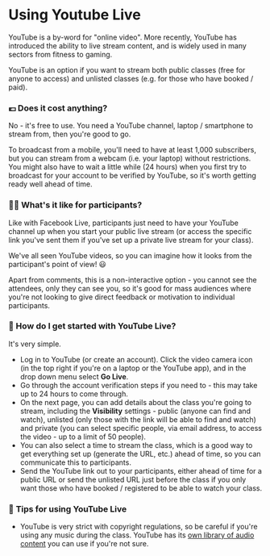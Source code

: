# Using Youtube Live

YouTube is a by-word for "online video". More recently, YouTube has introduced the ability to live stream content, and is widely used in many sectors from fitness to gaming. 

YouTube is an option if you want to stream both public classes \(free for anyone to access\) and unlisted classes \(e.g. for those who have booked / paid\). 

### 💷 Does it cost anything?

No - it's free to use. You need a YouTube channel, laptop / smartphone to stream from, then you're good to go. 

To broadcast from a mobile, you'll need to have at least 1,000 subscribers, but you can stream from a webcam \(i.e. your laptop\) without restrictions. You might also have to wait a little while \(24 hours\) when you first try to broadcast for your account to be verified by YouTube, so it's worth getting ready well ahead of time.

### 🙆‍♀️ What's it like for participants?

Like with Facebook Live, participants just need to have your YouTube channel up when you start your public live stream \(or access the specific link you've sent them if you've set up a private live stream for your class\).

We've all seen YouTube videos, so you can imagine how it looks from the participant's point of view! 😃

Apart from comments, this is a non-interactive option - you cannot see the attendees, only they can see you, so it's good for mass audiences where you're not looking to give direct feedback or motivation to individual participants.

### 🎲 How do I get started with YouTube Live?

It's very simple. 

* Log in to YouTube \(or create an account\). Click the video camera icon \(in the top right if you're on a laptop or the YouTube app\), and in the drop down menu select **Go Live**.  
* Go through the account verification steps if you need to - this may take up to 24 hours to come through. 
* On the next page, you can add details about the class you're going to stream, including the **Visibility** settings - public \(anyone can find and watch\), unlisted \(only those with the link will be able to find and watch\) and private \(you can select specific people, via email address, to access the video - up to a limit of 50 people\). 
* You can also select a time to stream the class, which is a good way to get everything set up \(generate the URL, etc.\) ahead of time, so you can communicate this to participants. 
* Send the YouTube link out to your participants, either ahead of time for a public URL or send the unlisted URL just before the class if you only want those who have booked / registered to be able to watch your class.

### 🎯 **Tips for using YouTube Live**

* YouTube is very strict with copyright regulations, so be careful if you're using any music during the class. YouTube has its [own library of audio content](https://www.youtube.com/audiolibrary/music?ar=1584699035058&nv=1) you can use if you're not sure.

